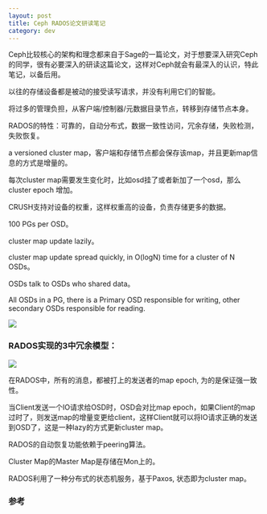 ```yaml
---
layout: post
title: Ceph RADOS论文研读笔记
category: dev 
---
```


Ceph比较核心的架构和理念都来自于Sage的一篇论文，对于想要深入研究Ceph的同学，很有必要深入的研读这篇论文，这样对Ceph就会有最深入的认识，特此笔记，以备后用。

以往的存储设备都是被动的接受读写请求，并没有利用它们的智能。

将过多的管理负担，从客户端/控制器/元数据目录节点，转移到存储节点本身。

RADOS的特性：可靠的，自动分布式，数据一致性访问，冗余存储，失败检测，失败恢复。

a versioned cluster map，客户端和存储节点都会保存该map，并且更新map信息的方式是增量的。

每次cluster map需要发生变化时，比如osd挂了或者新加了一个osd，那么cluster epoch 增加。

CRUSH支持对设备的权重，这样权重高的设备，负责存储更多的数据。

100 PGs per OSD。

cluster map update lazily。

cluster map update spread quickly, in O(logN) time for a cluster of N OSDs。

OSDs talk to OSDs who shared data。

All OSDs in a PG, there is a Primary OSD responsible for writing, other secondary OSDs responsible for reading.

![](/assets/ceph-thesis-figure1.png)


### RADOS实现的3中冗余模型：
![](/assets/rados-replication-schema.png)

在RADOS中，所有的消息，都被打上的发送者的map epoch, 为的是保证强一致性。

当Client发送一个IO请求给OSD时，OSD会对比map epoch，如果Client的map过时了，则发送map的增量变更给client，这样Client就可以将IO请求正确的发送到OSD了，这是一种lazy的方式更新cluster map。

RADOS的自动恢复功能依赖于peering算法。

Cluster Map的Master Map是存储在Mon上的。

RADOS利用了一种分布式的状态机服务，基于Paxos, 状态即为cluster map。


### 参考

